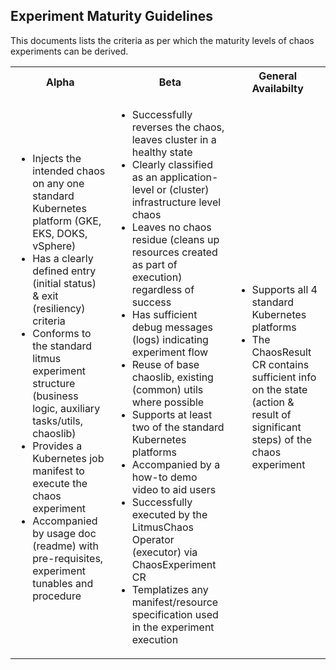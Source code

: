 ## Experiment Maturity Guidelines

This documents lists the criteria as per which the maturity levels of chaos experiments can be derived.

<table>

 <tr>
  <th> Alpha </th>
  <th> Beta </th>
  <th> General Availabilty </th>
 </tr>

 <tr>

  <td> 
   <ul>
    <li>Injects the intended chaos on any one standard Kubernetes platform (GKE, EKS, DOKS, vSphere)</li>
    <li>Has a clearly defined entry (initial status) & exit (resiliency) criteria</li> 
    <li>Conforms to the standard litmus experiment structure (business logic, auxiliary tasks/utils, chaoslib)</li>
    <li>Provides a Kubernetes job manifest to execute the chaos experiment</li>
    <li>Accompanied by usage doc (readme) with pre-requisites, experiment tunables and procedure</li>
   </ul>
  </td>

  <td>
   <ul>
     <li>Successfully reverses the chaos, leaves cluster in a healthy state</li>
     <li>Clearly classified as an application-level or (cluster) infrastructure level chaos</li>
     <li>Leaves no chaos residue (cleans up resources created as part of execution) regardless of success</li>
     <li>Has sufficient debug messages (logs) indicating experiment flow</li>
     <li>Reuse of base chaoslib, existing (common) utils where possible</li>
     <li>Supports at least two of the standard Kubernetes platforms</li> 
     <li>Accompanied by a how-to demo video to aid users</li>
     <li>Successfully executed by the LitmusChaos Operator (executor) via ChaosExperiment CR</li>
     <li>Templatizes any manifest/resource specification used in the experiment execution</li>
   </ul> 
  </td>

  <td>
   <ul>
     <li>Supports all 4 standard Kubernetes platforms</li>
     <li>The ChaosResult CR contains sufficient info on the state (action & result of significant steps) of the chaos experiment</li>
   </ul>
  </td>

 </tr>

</table>
